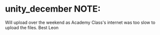 # unity_december NOTE:

Will upload over the weekend as Academy Class's internet was too slow to upload the files.
Best
Leon
